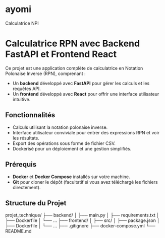 # ayomi
Calculatrice NPI
# Calculatrice RPN avec Backend FastAPI et Frontend React

Ce projet est une application complète de calculatrice en Notation Polonaise Inverse (RPN), comprenant :
- Un **backend** développé avec **FastAPI** pour gérer les calculs et les requêtes API.
- Un **frontend** développé avec **React** pour offrir une interface utilisateur intuitive.

## Fonctionnalités

- Calculs utilisant la notation polonaise inverse.
- Interface utilisateur conviviale pour entrer des expressions RPN et voir les résultats.
- Export des opérations sous forme de fichier CSV.
- Dockerisé pour un déploiement et une gestion simplifiés.

## Prérequis

- **Docker** et **Docker Compose** installés sur votre machine.
- **Git** pour cloner le dépôt (facultatif si vous avez téléchargé les fichiers directement).

## Structure du Projet

projet_technique/ ├── backend/ │ ├── main.py │ ├── requirements.txt │ ├── Dockerfile │ 
                  └── ... ├── frontend/ │ ├── src/ │ ├── package.json │ ├── Dockerfile │ └── ... ├── 
                  .gitignore ├── 
                  docker-compose.yml 
                  └── README.md
